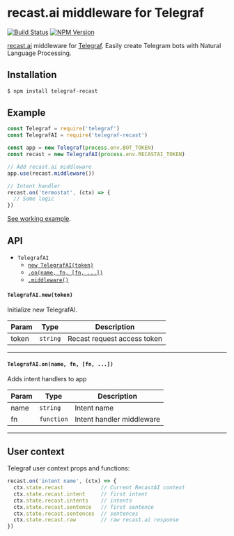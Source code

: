 # recast.ai middleware for Telegraf

[![Build Status](https://img.shields.io/travis/telegraf/telegraf-recast.svg?branch=master&style=flat-square)](https://travis-ci.org/telegraf/telegraf-recast)
[![NPM Version](https://img.shields.io/npm/v/telegraf-recast.svg?style=flat-square)](https://www.npmjs.com/package/telegraf-recast)

[recast.ai](https://recast.ai/) middleware for [Telegraf](https://github.com/telegraf/telegraf).
Easily create Telegram bots with Natural Language Processing.

## Installation

```js
$ npm install telegraf-recast
```

## Example
  
```js
const Telegraf = require('telegraf')
const TelegrafAI = require('telegraf-recast')

const app = new Telegraf(process.env.BOT_TOKEN)
const recast = new TelegrafAI(process.env.RECASTAI_TOKEN)

// Add recast.ai middleware
app.use(recast.middleware())

// Intent handler
recast.on('termostat', (ctx) => {
  // Some logic
})

```

[See working example](https://github.com/telegraf/telegraf-recast/tree/master/examples).

## API

* `TelegrafAI`
  * [`new TelegrafAI(token)`](#new)
  * [`.on(name, fn, [fn, ...])`](#onIntent)
  * [`.middleware()`](#middleware)
 
<a name="new"></a>
#### `TelegrafAI.new(token)`

Initialize new TelegrafAI.

| Param | Type | Description |
| --- | --- | --- |
| token | `string` | Recast request access token |

* * *

<a name="onIntent"></a>
#### `TelegrafAI.on(name, fn, [fn, ...])`

Adds intent handlers to app

| Param | Type | Description |
| ---  | --- | --- |
| name | `string` | Intent name |
| fn  | `function` | Intent handler middleware |

* * *

## User context

Telegraf user context props and functions:

```js
recast.on('intent name', (ctx) => {
  ctx.state.recast            // Current RecastAI context 
  ctx.state.recast.intent     // first intent
  ctx.state.recast.intents    // intents
  ctx.state.recast.sentence   // first sentence
  ctx.state.recast.sentences  // sentences
  ctx.state.recast.raw        // raw recast.ai response
})
```
